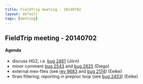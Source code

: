 ```yaml
---
title: FieldTrip meeting - 20140702
layout: default
tags: [meeting]
---
```


## FieldTrip meeting - 20140702

#### Agenda

   - discuss HG2, i.e. [bug 2461](http://bugzilla.fieldtriptoolbox.org/show_bug.cgi?id=2461) (Jörn)
   - minor comment  [bug 2543](http://bugzilla.fieldtriptoolbox.org/show_bug.cgi?id=2543) and [bug 2625](http://bugzilla.fieldtriptoolbox.org/show_bug.cgi?id=2625) (Diego)
   - external mex-files (see [rev 9683](https://code.google.com/p/fieldtrip/source/diff?spec=svn9683&r=9683&format=side&path=/trunk/preproc/ft_preproc_medianfilter.m) and [bug 2174](http://bugzilla.fieldtriptoolbox.org/show_bug.cgi?id=2174)) (Eelke)
   - firws filtering; reporting in preproc loop (see [bug 2453](http://bugzilla.fieldtriptoolbox.org/show_bug.cgi?id=2453)) (Eelke)
